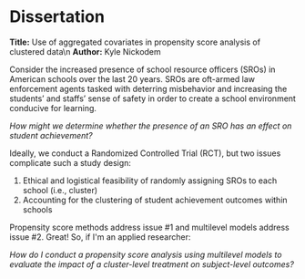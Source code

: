 # Dissertation
**Title:** Use of aggregated covariates in propensity score analysis of clustered data\n
**Author:** Kyle Nickodem

Consider the increased presence of school resource officers (SROs) in American schools over the last 20 years. SROs are oft-armed law enforcement agents tasked with deterring misbehavior and increasing the students’ and staffs’ sense of safety in order to create a school environment conducive for learning.

*How might we determine whether the presence of an SRO has an effect on student achievement?*

Ideally, we conduct a Randomized Controlled Trial (RCT), but two issues complicate such a study design:
1. Ethical and logistical feasibility of randomly assigning SROs to each school (i.e., cluster)
2. Accounting for the clustering of student achievement outcomes within schools

Propensity score methods address issue #1 and multilevel models address issue #2. Great! So, if I'm an applied researcher:

*How do I conduct a propensity score analysis using multilevel models to evaluate the impact of a cluster-level treatment on subject-level outcomes?*


